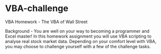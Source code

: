 # VBA-challenge
VBA Homework - The VBA of Wall Street

Background -
You are well on your way to becoming a programmer and Excel master! In this homework assignment you will use VBA scripting to analyse real stock market data. Depending on your comfort level with VBA, you may choose to challenge yourself with a few of the challenge tasks.

